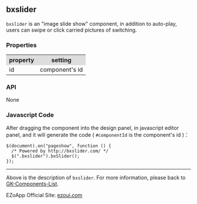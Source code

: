 ## bxslider
`bxslider` is an "image slide show" component, in addition to auto-play, users can swipe or click carried pictures of switching.  


### Properties
<table>

<tr>
<th style="background:#ddd;">property</th>
<th style="background:#ddd;">setting</th>
</tr>

<tr>
<td>id</td>
<td>component's id</td>
</tr>

</table>

### API
None

### Javascript Code
After dragging the component into the design panel, in javascript editor panel, and it will generate the code ( `#componentId` is the component's id )：

	$(document).on("pageshow", function () {
	  /* Powered by http://bxslider.com/ */
	  $(".bxslider").bxSlider();
	});

----------
Above is the description of `bxslider`. For more information, please back to [GK-Components-List](https://github.com/ezoapp/Learn-GK-Components).

EZoApp Official Site: [ezoui.com](http://ezoui.com/)




